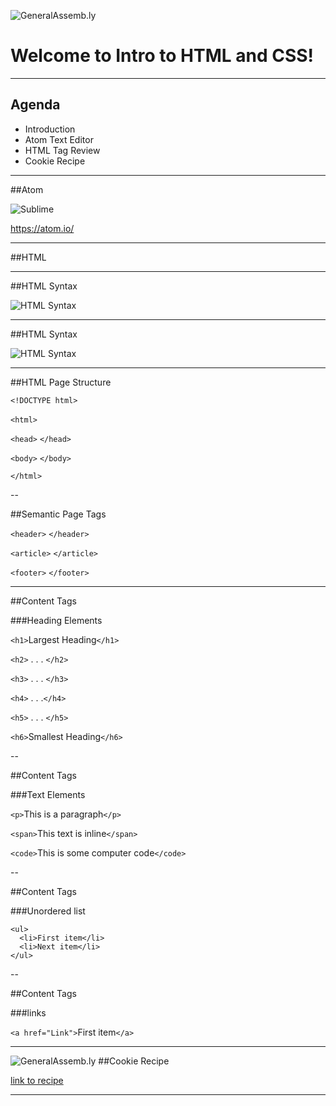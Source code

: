 ![GeneralAssemb.ly](../img/html-css.png)

# Welcome to Intro to HTML and CSS!

---

## Agenda

* Introduction
* Atom Text Editor
*	HTML Tag Review
*	Cookie Recipe

---

##Atom

![Sublime](../img/atom.png)

https://atom.io/

---

##HTML

---

##HTML Syntax

![HTML Syntax](../img/tags.png)

---

##HTML Syntax

![HTML Syntax](../img/tags_attributes.png)

---

##HTML Page Structure


```<!DOCTYPE html>```

```<html>``` ``` ```

```<head>``` ```</head>```

```<body>``` ```</body>```

```</html>```

--

##Semantic Page Tags


```<header>``` ```</header>```

```<article>``` ```</article>```

```<footer>``` ```</footer>```

---

##Content Tags

###Heading Elements

```<h1>```Largest Heading```</h1>```

```<h2>``` . . . ```</h2>```

```<h3>``` . . . ```</h3>```

```<h4>``` . . .```</h4>```

```<h5>``` . . . ```</h5>```

```<h6>```Smallest Heading```</h6>```

--

##Content Tags

###Text Elements

```<p>```This is a paragraph```</p>```

```<span>```This text is inline```</span>```

```<code>```This is some computer code```</code>```

--

##Content Tags

###Unordered list

```
<ul>
  <li>First item</li>
  <li>Next item</li>
</ul>
```

--

##Content Tags

###links

 ```<a href="Link">```First item```</a>```

---

![GeneralAssemb.ly](../img/icons/exercise_icon_md.png)
##Cookie Recipe

[link to recipe](cookie-recipe.zip)

---

